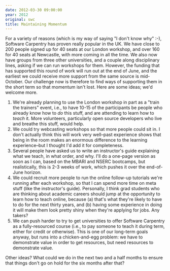 ```yaml
---
date: 2012-03-30 09:00:00
year: 2012
original: swc
title: Maintaining Momentum
---
```

<p>For a variety of reasons (which is my way of saying "I don't know why" :-), Software Carpentry has proven really popular in the UK. We have close to 200 people signed up for 40 seats at our London workshop, and over 160 for 40 seats at Newcastle, with more coming in all the time. We also now have groups from three other universities, and a couple along disciplinary lines, asking if we can run workshops for them. However, the funding that has supported this round of work will run out at the end of June, and the earliest we could receive more support from the same source is mid-October. Our challenge now is therefore to find ways of supporting them in the short term so that momentum isn't lost. Here are some ideas; we'd welcome more.</p>
<ol>
<li>We're already planning to use the London workshop in part as a "train the trainers" event, i.e., to have 10-15 of the participants be people who already know how to <em>do</em> this stuff, and are attending to learn how to <em>teach</em> it. More volunteers, particularly open source developers who live and breathe this stuff, would help.</li>
<li>We could try webcasting workshops so that more people could sit in. I don't actually think this will work very well–past experience shows that being in the room makes an enormous difference to the learning experience–but I thought I'd add it for completeness.</li>
<li>Several people have asked us to write an instructor's guide explaining what we teach, in what order, and why. I'll do a one-page version as soon as I can, based on the MBARI and NSERC bootcamps, but realistically, this is 2-3 weeks of work, which pushes it over the end-of-June horizon.</li>
<li>We could recruit more people to run the online follow-up tutorials we're running after each workshop, so that I can spend more time on meta stuff (like the instructor's guide). Personally, I think grad students who are thinking about academic careers should jump at the opportunity to learn how to teach online, because (a) that's what they're likely to have to do for the next thirty years, and (b) having some experience in doing it will make them look pretty shiny when they're applying for jobs. Any takers?</li>
<li>We can push harder to try to get universities to offer Software Carpentry as a fully-resourced course (i.e., to pay someone to teach it during term, either for credit or otherwise). This is one of our long-term goals anyway, but runs into a chicken-and-egg problem: we have to demonstrate value in order to get resources, but need resources to demonstrate value.</li>
</ol>
<p>Other ideas? What could we do in the next two and a half months to ensure that things don't go on hold for the six months after that?</p>
